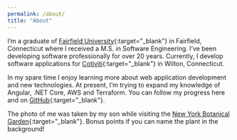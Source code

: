 ```yaml
---
permalink: /about/
title: "About"
---
```

I’m a graduate of [Fairfield University](https://www.fairfield.edu/){:target="_blank"} in Fairfield, Connecticut where I received a M.S. in Software Engineering. I’ve been developing software professionally for over 20 years. Currently, I develop software applications for [Cotiviti](https://www.cotiviti.com/){:target="_blank"} in Wilton, Connecticut.

In my spare time I enjoy learning more about web application development and new technologies. At present, I’m trying to expand my knowledge of Angular, .NET Core, AWS and Terraform. You can follow my progress here and on [GitHub](https://github.com/rmlysik){:target="_blank"}.

The photo of me was taken by my son while visiting the [New York Botanical Garden](https://www.nybg.org/){:target="_blank"}. Bonus points if you can name the plant in the background!
